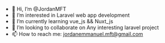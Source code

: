 - 👋 Hi, I’m @JordanMFT
- 👀 I’m interested in Laravel web app development 
- 🌱 I’m currently learning vue_js && Nuxt_js
- 💞️ I’m looking to collaborate on Any interesting laravel project
- 📫 How to reach me: jordanemmanuel.mft@gmail.com

<!---
JordanMFT/JordanMFT is a ✨ special ✨ repository because its `README.md` (this file) appears on your GitHub profile.
You can click the Preview link to take a look at your changes.
--->
